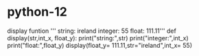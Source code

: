 # python-12
display funtion
'''
string: ireland
integer: 55
float: 111.11'''
def display(str,int_x, float_y):
    print("string:",str)
    print("integer:",int_x)
    print("float:",float_y)
display(float_y= 111.11,str="ireland",int_x= 55)

